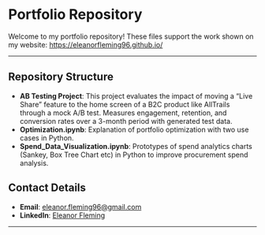 # Portfolio Repository

Welcome to my portfolio repository! These files support the work shown on my website: https://eleanorfleming96.github.io/

---

## Repository Structure

- **AB Testing Project**: This project evaluates the impact of moving a “Live Share” feature to the home screen of a B2C product like AllTrails through a mock A/B test. Measures engagement, retention, and conversion rates over a 3-month period with generated test data.
- **Optimization.ipynb**: Explanation of portfolio optimization with two use cases in Python.
- **Spend_Data_Visualization.ipynb**: Prototypes of spend analytics charts (Sankey, Box Tree Chart etc) in Python to improve procurement spend analysis.

## Contact Details

- **Email**: eleanor.fleming96@gmail.com  
- **LinkedIn**: [Eleanor Fleming](https://www.linkedin.com/in/eleanor-fleming)

---
